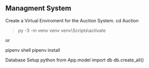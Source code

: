 ## Managment System

Create a Virtual Enviroment for the Auction System.
 cd Auction
> py -3 -m venv venv
venv\Scripts\activate



or

 pipenv shell
 pipenv install

Database Setup
python
    from App.model import db
    db.create_all()


